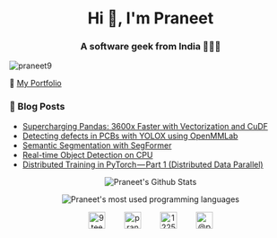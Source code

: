 <!--
### Hi there 👋


**Praneet9/Praneet9** is a ✨ _special_ ✨ repository because its `README.md` (this file) appears on your GitHub profile.

Here are some ideas to get you started:

- 🔭 I’m currently working on ...
- 🌱 I’m currently learning ...
- 👯 I’m looking to collaborate on ...
- 🤔 I’m looking for help with ...
- 💬 Ask me about ...
- 📫 How to reach me: ...
- 😄 Pronouns: ...
- ⚡ Fun fact: ...
Create readme at https://rahuldkjain.github.io/gh-profile-readme-generator/
-->
<h1 align="center">Hi 👋, I'm Praneet</h1>
<h3 align="center">A software geek from India 👨🏽‍💻</h3>

<p align="left"><img src="https://komarev.com/ghpvc/?username=praneet9" alt="praneet9" /></p>

🔗 [My Portfolio](https://praneet.me/)

### 📓 Blog Posts
<!-- BLOG-POST-LIST:START -->
- [Supercharging Pandas: 3600x Faster with Vectorization and CuDF](https://medium.com/analytics-vidhya/supercharging-pandas-3600x-faster-with-vectorization-and-cudf-11147145172f?source=rss-b4b75c391bcc------2)
- [Detecting defects in PCBs with YOLOX using OpenMMLab](https://towardsdatascience.com/detecting-defects-in-pcbs-with-yolox-using-openmmlab-91c1775ac884?source=rss-b4b75c391bcc------2)
- [Semantic Segmentation with SegFormer](https://medium.com/geekculture/semantic-segmentation-with-segformer-2501543d2be4?source=rss-b4b75c391bcc------2)
- [Real-time Object Detection on CPU](https://towardsdatascience.com/real-time-object-detection-on-cpu-9f77d32deeaf?source=rss-b4b75c391bcc------2)
- [Distributed Training in PyTorch — Part 1 &lpar;Distributed Data Parallel&rpar;](https://medium.com/analytics-vidhya/distributed-training-in-pytorch-part-1-distributed-data-parallel-ae5c645e74cb?source=rss-b4b75c391bcc------2)
<!-- BLOG-POST-LIST:END -->

<p align="center"><img align="center" src="https://github-readme-stats.vercel.app/api?username=praneet9&show_icons=true&count_private=true&theme=dark&show=prs_merged,prs_merged_percentage" alt="Praneet's Github Stats" /></p>
<p align="center"><img align="center" src="https://github-readme-stats.vercel.app/api/top-langs/?username=praneet9&layout=compact" alt="Praneet's most used programming languages" /></p>

<p align="center">
<a href="https://twitter.com/9teenarp" target="blank" style="margin:15px"><img align="center" src="https://cdn.jsdelivr.net/npm/simple-icons@3.0.1/icons/twitter.svg" alt="9teenarp" height="30" width="30" /></a>
<a href="https://linkedin.com/in/praneet9" target="blank" style="margin:15px"><img align="center" src="https://cdn.jsdelivr.net/npm/simple-icons@3.0.1/icons/linkedin.svg" alt="praneet9" height="30" width="30" /></a>
<a href="https://stackoverflow.com/users/12252254" target="blank" style="margin:15px"><img align="center" src="https://cdn.jsdelivr.net/npm/simple-icons@3.0.1/icons/stackoverflow.svg" alt="12252254" height="30" width="30" /></a>
<a href="https://medium.com/@praneet9" target="blank" style="margin:15px"><img align="center" src="https://cdn.jsdelivr.net/npm/simple-icons@3.0.1/icons/medium.svg" alt="@praneet9" height="30" width="30" /></a>
</p>
